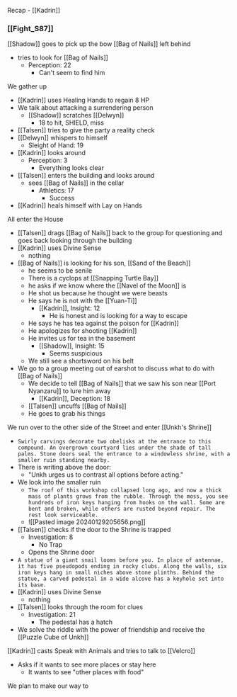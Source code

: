 Recap - [[Kadrin]]

### [[Fight_S87]]
[[Shadow]] goes to pick up the bow [[Bag of Nails]] left behind
- tries to look for [[Bag of Nails]]
	- Perception: 22
		- Can't seem to find him

We gather up
- [[Kadrin]] uses Healing Hands to regain 8 HP
- We talk about attacking a surrendering person
	- [[Shadow]] scratches [[Delwyn]]
		- 18 to hit, SHIELD, miss
- [[Talsen]] tries to give the party a reality check
- [[Delwyn]] whispers to himself
	- Sleight of Hand: 19
- [[Kadrin]] looks around
	- Perception: 3
		- Everything looks clear
- [[Talsen]] enters the building and looks around
	-  sees [[Bag of Nails]] in the cellar
		- Athletics: 17
			- Success
- [[Kadrin]] heals himself with Lay on Hands

All enter the House
- [[Talsen]] drags [[Bag of Nails]] back to the group for questioning and goes back looking through the building
- [[Kadrin]] uses Divine Sense
	- nothing
- [[Bag of Nails]] is looking for his son, [[Sand of the Beach]]
	- he seems to be senile
	- There is a cyclops at [[Snapping Turtle Bay]]
	- he asks if we know where the [[Navel of the Moon]] is
	- He shot us because he thought we were beasts
	- He says he is not with the [[Yuan-Ti]]
		- [[Kadrin]], Insight: 12
			- He is honest and is looking for a way to escape
	- He says he has tea against the poison for [[Kadrin]]
	- He apologizes for shooting [[Kadrin]]
	- He invites us for tea in the basement
		- [[Shadow]], Insight: 15
			- Seems suspicious
	- We still see a shortsword on his belt
- We go to a group meeting out of earshot to discuss what to do with [[Bag of Nails]]
	- We decide to tell [[Bag of Nails]] that we saw his son near [[Port Nyanzaru]] to lure him away
		- [[Kadrin]], Deception: 18
	- [[Talsen]] uncuffs [[Bag of Nails]]
	- He goes to grab his things

We run over to the other side of the Street and enter [[Unkh's Shrine]]
- `Swirly carvings decorate two obelisks at the entrance to this compound. An overgrown courtyard lies under the shade of tall palms. Stone doors seal the entrance to a windowless shrine, with a smaller ruin standing nearby.`
- There is writing above the door:
	- "Unkh urges us to contrast all options before acting."
- We look into the smaller ruin
	- `The roof of this workshop collapsed long ago, and now a thick mass of plants grows from the rubble. Through the moss, you see hundreds of iron keys hanging from hooks on the wall. Some are bent and broken, while others are rusted beyond repair. The rest look serviceable.`
	- ![[Pasted image 20240129205656.png]]
- [[Talsen]] checks if the door to the Shrine is trapped
	- Investigation: 8
		- No Trap
	- Opens the Shrine door
- `A statue of a giant snail looms before you. In place of antennae, it has five pseudopods ending in rocky clubs. Along the walls, six iron keys hang in small niches above stone plinths. Behind the statue, a carved pedestal in a wide alcove has a keyhole set into its base.`
- [[Kadrin]] uses Divine Sense
	- nothing
- [[Talsen]] looks through the room for clues
	- Investigation: 21
		- The pedestal has a hatch
- We solve the riddle with the power of friendship and receive the [[Puzzle Cube of Unkh]]

[[Kadrin]] casts Speak with Animals and tries to talk to [[Velcro]]
- Asks if it wants to see more places or stay here
	- It wants to see "other places with food"

We plan to make our way to 